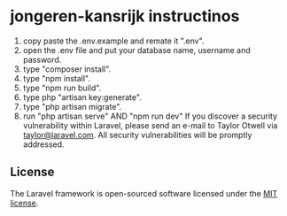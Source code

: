 # jongeren-kansrijk instructinos


1. copy paste the .env.example and remate it ".env".
2. open the .env file and put your database name, username and password.
3. type "composer install".
4. type "npm install".
5. type "npm run build".
6. type php "artisan key:generate".
7. type "php artisan migrate".
9. run "php artisan serve" AND "npm run dev"
If you discover a security vulnerability within Laravel, please send an e-mail to Taylor Otwell via [taylor@laravel.com](mailto:taylor@laravel.com). All security vulnerabilities will be promptly addressed.

## License

The Laravel framework is open-sourced software licensed under the [MIT license](https://opensource.org/licenses/MIT).
